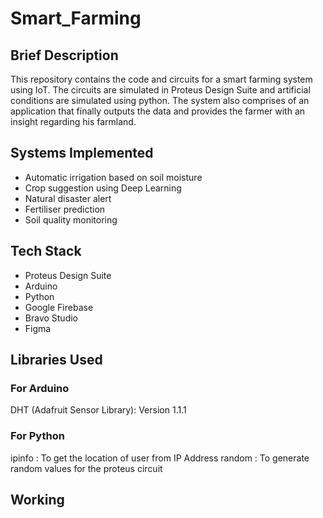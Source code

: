 # Smart_Farming

## Brief Description
This repository contains the code and circuits for a smart farming system using IoT. The circuits are simulated in Proteus Design Suite and artificial conditions are simulated using python. The system also comprises of an application that finally outputs the data and provides the farmer with an insight regarding his farmland. 

## Systems Implemented
- Automatic irrigation based on soil moisture
- Crop suggestion using Deep Learning
- Natural disaster alert
- Fertiliser prediction
- Soil quality monitoring 

## Tech Stack
- Proteus Design Suite
- Arduino
- Python
- Google Firebase
- Bravo Studio
- Figma

## Libraries Used
### For Arduino
DHT (Adafruit Sensor Library): Version 1.1.1

### For Python
ipinfo : To get the location of user from IP Address
random : To generate random values for the proteus circuit

## Working


